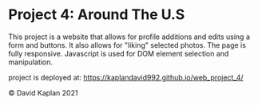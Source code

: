 # Project 4: Around The U.S

This project is a website that allows for profile additions and edits using a form and buttons.
It also allows for "liking" selected photos.
The page is fully responsive.
Javascript is used for DOM element selection and manipulation.

project is deployed at: https://kaplandavid992.github.io/web_project_4/  

© David Kaplan 2021